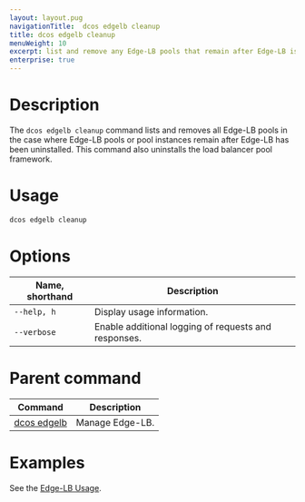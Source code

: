 ```yaml
---
layout: layout.pug
navigationTitle:  dcos edgelb cleanup
title: dcos edgelb cleanup
menuWeight: 10
excerpt: list and remove any Edge-LB pools that remain after Edge-LB is uninstalled
enterprise: true
---
```


# Description
The `dcos edgelb cleanup` command lists and removes all Edge-LB pools in the case where Edge-LB pools or pool instances remain after Edge-LB has been uninstalled. This command also uninstalls the load balancer pool framework.

# Usage

```bash
dcos edgelb cleanup
```

# Options

| Name, shorthand | Description |
|---------|-------------|
| `--help, h`   | Display usage information. |
| `--verbose`   | Enable additional logging of requests and responses. |

# Parent command

| Command | Description |
|---------|-------------|
| [dcos edgelb](../cli-reference/) |  Manage Edge-LB. |

# Examples
See the [Edge-LB Usage](../usage/).
